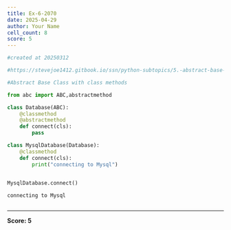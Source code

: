 ```yaml
---
title: Ex-6-2070
date: 2025-04-29
author: Your Name
cell_count: 8
score: 5
---
```


```python
#created at 20250312
```


```python
#https://stevejoe1412.gitbook.io/ssn/python-subtopics/5.-abstract-base-classes-abcs
```


```python
#Abstract Base Class with class methods 
```


```python
from abc import ABC,abstractmethod
```


```python
class Database(ABC):
    @classmethod
    @abstractmethod
    def connect(cls):
        pass
```


```python
class MysqlDatabase(Database):
    @classmethod
    def connect(cls):
        print("connecting to Mysql")
        
```


```python
MysqlDatabase.connect()
```

    connecting to Mysql



```python

```


---
**Score: 5**